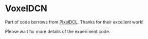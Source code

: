 # VoxelDCN

Part of code borrows from [PixelDCL](https://github.com/HongyangGao/PixelDCN). Thanks for their excellent work!

Please wait for more details of the experiment code. 
